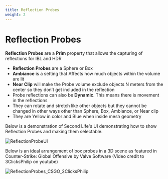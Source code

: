 ```yaml
---
title: Reflection Probes
weight: 2
---
```


# Reflection Probes

**Reflection Probes** are a **Prim** property that allows the capturing of reflections for IBL and HDR  
- **Reflection Probes** are a Sphere or Box  
- **Ambiance** is a setting that Affects how much objects within the volume are lit  
- **Near Clip** will make the Probe volume exclude objects N meters from the center so they don’t get included in the reflection  
- Probe reflections can also be **Dynamic**. This means there is movement in the reflections  
- They can rotate and stretch like other objects but they cannot be changed in other ways other than Sphere, Box, Ambiance, or Near clip  
- They are Yellow in color and Blue when inside mesh geometry  

Below is a demonstration of Second Life's UI demonstrating how to show Reflection Probes and making them selectable.

![ReflectionProbeUI](/images/ReflectionProbeUI.jpg)

Below is an ideal arrangement of box probes in a 3D scene as featured in Counter-Strike: Global Offensive by Valve Software (Video credit to 3ClicksPhilip on youtube)

![ReflectionProbes_CSGO_2ClicksPhilip](/images/ReflectionProbes_CSGO_2ClicksPhilip.jpg)
